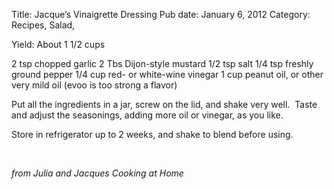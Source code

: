 Title: Jacque&#8217;s Vinaigrette Dressing
Pub date: January 6, 2012
Category: Recipes, Salad, 

Yield: About 1 1/2 cups

2 tsp chopped garlic
2 Tbs Dijon-style mustard
1/2 tsp salt
1/4 tsp freshly ground pepper
1/4 cup red- or white-wine vinegar
1 cup peanut oil, or other very mild oil (evoo is too strong a flavor)

Put all the ingredients in a jar, screw on the lid, and shake very well.  Taste and adjust the seasonings, adding more oil or vinegar, as you like.

Store in refrigerator up to 2 weeks, and shake to blend before using.

&nbsp;

<em>from Julia and Jacques Cooking at Home</em>